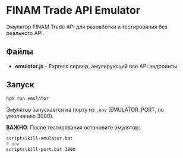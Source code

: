 # FINAM Trade API Emulator

Эмулятор FINAM Trade API для разработки и тестирования без реального API.

## Файлы

- **emulator.js** - Express сервер, эмулирующий все API эндпоинты

## Запуск

```bash
npm run emulator
```

Эмулятор запускается на порту из `.env` (EMULATOR_PORT, по умолчанию 3000).

**ВАЖНО**: После тестирования остановите эмулятор:
```bash
scripts\kill-emulator.bat
# или
scripts\kill-port.bat 3000
```
